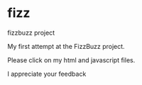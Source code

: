 # fizz
fizzbuzz project

<p>My first attempt at the FizzBuzz project.</p>
<p>Please click on my html and javascript files.</p>
<p>I appreciate your feedback</p>
